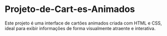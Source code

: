 # Projeto-de-Cart-es-Animados
Este projeto é uma interface de cartões animados criada com HTML e CSS, ideal para exibir informações de forma visualmente atraente e interativa.
